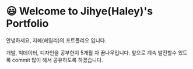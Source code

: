 # :smiley: Welcome to Jihye(Haley)'s Portfolio 

안녕하세요, 지혜(헤일리)의 포트폴리오 입니다.

개발, 빅데이터, 디자인을 공부한지 5개월 차 꿈나무입니다.
앞으로 계속 발전할수 있도록 commit 많이 해서 공유하도록 하겠습니다.